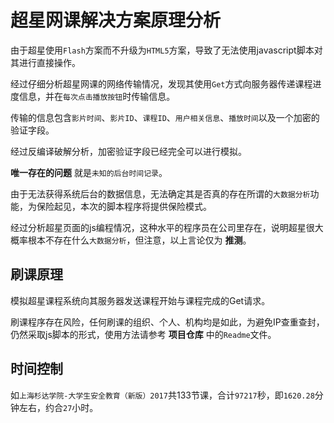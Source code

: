 # 超星网课解决方案原理分析

由于超星使用`Flash`方案而不升级为`HTML5`方案，导致了无法使用javascript脚本对其进行直接操作。

经过仔细分析超星网课的网络传输情况，发现其使用`Get`方式向服务器传递课程进度信息，并在`每次点击播放按钮`时传输信息。

传输的信息包含`影片时间`、`影片ID`、`课程ID`、`用户相关信息`、`播放时间`以及一个加密的验证字段。

经过反编译破解分析，加密验证字段已经完全可以进行模拟。

**唯一存在的问题** 就是`未知的后台时间记录`。

由于无法获得系统后台的数据信息，无法确定其是否真的存在所谓的`大数据分析`功能，为保险起见，本次的脚本程序将提供保险模式。

经过分析超星页面的js编程情况，这种水平的程序员在公司里存在，说明超星很大概率根本不存在什么`大数据分析`，但注意，以上言论仅为 **推测**。

## 刷课原理

模拟超星课程系统向其服务器发送课程开始与课程完成的Get请求。

刷课程序存在风险，任何刷课的组织、个人、机构均是如此，为避免IP查重查封，仍然采取js脚本的形式，使用方法请参考 **项目仓库** 中的`Readme`文件。

## 时间控制

如`上海杉达学院-大学生安全教育（新版）2017`共133节课，合计`97217`秒，即`1620.28`分钟左右，约合`27`小时。
